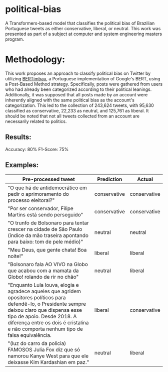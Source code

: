 # political-bias

A Transformers-based model that classifies the political bias of Brazilian Portuguese tweets as either conservative, liberal, or neutral. This work was presented as part of a subject at computer and system engineering masters program.

# Methodology:
This work proposes an approach to classify political bias on Twitter by utilizing [BERTimbau](https://github.com/neuralmind-ai/portuguese-bert), a Portuguese implementation of Google's BERT, using a Post-Based Method strategy. Specifically, posts were gathered from users who had already been categorized according to their political leanings. Additionally, it was supposed that all posts made by an account were inherently aligned with the same political bias as the account's categorization. This led to the collection of 243,624 tweets, with 95,630 classified as conservative, 22,233 as neutral, and 125,761 as liberal. It should be noted that not all tweets collected from an account are necessarily related to politics.

## Results:
Accuracy: 80\%
F1-Score: 75\%

## Examples:

| **Pre-processed tweet**                                                                                                                                                                                                                                                   | **Prediction** | **Actual**   |
|---------------------------------------------------------------------------------------------------------------------------------------------------------------------------------------------------------------------------------------------------------------------------|----------------|--------------|
| "O que há de antidemocrático em pedir o aprimoramento do processo eleitoral?"                                                                                                                                                                                             | conservative   | conservative |
| "Por ser conservador, Filipe Martins está sendo perseguido"                                                                                                                                                                                                               | conservative   | conservative |
| "O trunfo de Bolsonaro para tentar crescer na cidade de São Paulo (índice da mão traseira apontando para baixo: tom de pele médio)"                                                                                                                                       | neutral        | neutral      |
| "Meu Deus, que gente chata! Boa noite!"                                                                                                                                                                                                                                   | liberal        | liberal      |
| "Bolsonaro fala AO VIVO na Globo que acabou com a mamata da Globo! rolando de rir no chão"                                                                                                                                                                                | neutral        | liberal      |
| "Enquanto Lula louva, elogia e agradece aqueles que agridem opositores políticos para defendê-lo, o Presidente sempre deixou claro que dispensa esse tipo de  apoio. Desde 2018. A diferença entre os dois é cristalina e não comporta nenhum tipo de falsa equivalência. | liberal        | conservative |
| "(luz do carro da policia) FAMOSOS Julia Fox diz que só namorou Kanye West para que ele deixasse Kim Kardashian em paz."                                                                                                                                                  | neutral        | liberal      |
